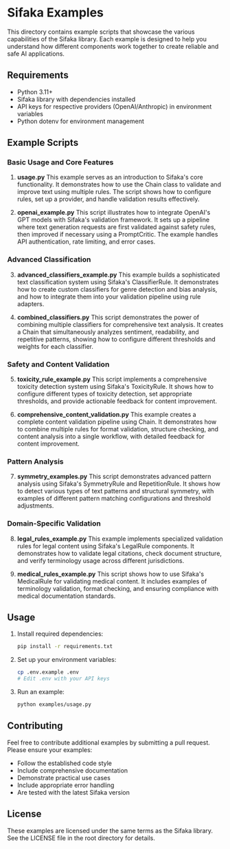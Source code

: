 # Sifaka Examples

This directory contains example scripts that showcase the various capabilities of the Sifaka library. Each example is designed to help you understand how different components work together to create reliable and safe AI applications.

## Requirements

- Python 3.11+
- Sifaka library with dependencies installed
- API keys for respective providers (OpenAI/Anthropic) in environment variables
- Python dotenv for environment management

## Example Scripts

### Basic Usage and Core Features

1. **usage.py**
   This example serves as an introduction to Sifaka's core functionality. It demonstrates how to use the Chain class to validate and improve text using multiple rules. The script shows how to configure rules, set up a provider, and handle validation results effectively.

2. **openai_example.py**
   This script illustrates how to integrate OpenAI's GPT models with Sifaka's validation framework. It sets up a pipeline where text generation requests are first validated against safety rules, then improved if necessary using a PromptCritic. The example handles API authentication, rate limiting, and error cases.

### Advanced Classification

3. **advanced_classifiers_example.py**
   This example builds a sophisticated text classification system using Sifaka's ClassifierRule. It demonstrates how to create custom classifiers for genre detection and bias analysis, and how to integrate them into your validation pipeline using rule adapters.

4. **combined_classifiers.py**
   This script demonstrates the power of combining multiple classifiers for comprehensive text analysis. It creates a Chain that simultaneously analyzes sentiment, readability, and repetitive patterns, showing how to configure different thresholds and weights for each classifier.

### Safety and Content Validation

5. **toxicity_rule_example.py**
   This script implements a comprehensive toxicity detection system using Sifaka's ToxicityRule. It shows how to configure different types of toxicity detection, set appropriate thresholds, and provide actionable feedback for content improvement.

6. **comprehensive_content_validation.py**
   This example creates a complete content validation pipeline using Chain. It demonstrates how to combine multiple rules for format validation, structure checking, and content analysis into a single workflow, with detailed feedback for content improvement.

### Pattern Analysis

7. **symmetry_examples.py**
   This script demonstrates advanced pattern analysis using Sifaka's SymmetryRule and RepetitionRule. It shows how to detect various types of text patterns and structural symmetry, with examples of different pattern matching configurations and threshold adjustments.

### Domain-Specific Validation

8. **legal_rules_example.py**
   This example implements specialized validation rules for legal content using Sifaka's LegalRule components. It demonstrates how to validate legal citations, check document structure, and verify terminology usage across different jurisdictions.

9. **medical_rules_example.py**
   This script shows how to use Sifaka's MedicalRule for validating medical content. It includes examples of terminology validation, format checking, and ensuring compliance with medical documentation standards.

## Usage

1. Install required dependencies:
   ```bash
   pip install -r requirements.txt
   ```

2. Set up your environment variables:
   ```bash
   cp .env.example .env
   # Edit .env with your API keys
   ```

3. Run an example:
   ```bash
   python examples/usage.py
   ```

## Contributing

Feel free to contribute additional examples by submitting a pull request. Please ensure your examples:
- Follow the established code style
- Include comprehensive documentation
- Demonstrate practical use cases
- Include appropriate error handling
- Are tested with the latest Sifaka version

## License

These examples are licensed under the same terms as the Sifaka library. See the LICENSE file in the root directory for details.